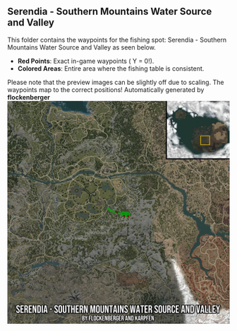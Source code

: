 ## Serendia - Southern Mountains Water Source and Valley
This folder contains the waypoints for the fishing spot: Serendia - Southern Mountains Water Source and Valley as seen below.

- **Red Points**: Exact in-game waypoints ( Y = 0!).
- **Colored Areas**: Entire area where the fishing table is consistent.

Please note that the preview images can be slightly off due to scaling. The waypoints map to the correct positions!
Automatically generated by **flockenberger**
![preview_Serendia - Southern Mountains Water Source and Valley](./Preview.webp)